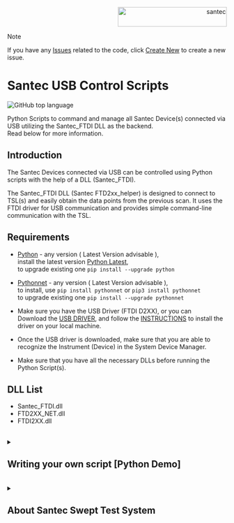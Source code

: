 <p align="right"> <a href="https://www.santec.com/jp/" target="_blank" rel="noreferrer"> <img src="https://www.santec.com/dcms_media/image/common_logo01.png" alt="santec" 
  width="250" height="45"/> </a> </p>

> [!NOTE]
> If you have any [Issues](https://github.com/santec-corporation/TSL_USB_Control_Scripts/issues) related to the code, click [Create New](https://github.com/santec-corporation/TSL_USB_Control_Scripts/issues/new) to create a new issue. 


<h1>Santec USB Control Scripts</h1>

![GitHub top language](https://img.shields.io/github/languages/top/santec-corporation/TSL_USB_Control_Scripts?color=blue)

Python Scripts to command and manage all Santec Device(s) connected via USB utilizing the Santec_FTDI DLL as the backend. <br>
Read below for more information.


<h2>Introduction</h2>

The Santec Devices connected via USB can be controlled using Python scripts with the help of a DLL (Santec_FTDI).

The Santec_FTDI DLL (Santec FTD2xx_helper) is designed to connect to TSL(s) and easily obtain the data points from the previous scan. It uses the FTDI driver for USB communication and provides simple command-line communication with the TSL.


<h2>Requirements</h2>

  - [Python](https://www.python.org/) - any version ( Latest Version advisable ), <br>
    install the latest version [Python Latest](https://www.python.org/downloads/), <br>
    to upgrade existing one ``` pip install --upgrade python ```

  - [Pythonnet](https://pypi.org/project/pythonnet/) - any version ( Latest Version advisable ), <br>
    to install, use ``` pip install pythonnet ``` or ``` pip3 install pythonnet ``` <br>
    to upgrade existing one ```pip install --upgrade pythonnet```

  - Make sure you have the USB Driver (FTDI D2XX), or you can<br>
    Download the [USB DRIVER](https://downloads.santec.com/files/downloadfile/6dbd36cd-a29e-4ca0-a894-8ba4e4fdf0c5), and follow the [INSTRUCTIONS](https://github.com/santec-corporation/TSL_USB_Control_Scripts/blob/ea5c7f016f391d65151b16d61111f892415adb49/DLL/USB_Driver_Installation.pdf) to install the driver on your local machine.

  - Once the USB driver is downloaded, make sure that you are able to recognize the Instrument (Device) in the System Device Manager.

  - Make sure that you have all the necessary DLLs before running the Python Script(s).


<h2>DLL List</h2>

  - Santec_FTDI.dll
  - FTD2XX_NET.dll
  - FTDI2XX.dll
<br>

<details>
<summary><h2>Writing your own script [Python Demo]</h2> </summary>

1) Make sure that the DLL directory contains all the three DLLs in the same directory as your script.
2) Basic Imports, 
    ```python
    import clr      # Using the 'pythonnet' package, which provides Python bindings for .NET
    import sys      # Using sys to modify the import path to include a specific directory (assembly_path)
    ```
    
3) Accessing the DLL,
    ```python
    assembly_path = r".\DLL"                                                
    sys.path.append(assembly_path)
    ref = clr.AddReference(r"Santec_FTDI")
    ```

4) Importing the namespace and creating an instance to the main class,
    ```python
    import Santec_FTDI as ftdi              # Santec_FTDI is the main namespace
    
    ftdi_class = ftdi.FTD2xx_helper         # Calling the FTD2xx_helper class from the Santec_FTDI dll
    ```

5) Calling the ListDevices method, which returns all detected Santec instruments, 
    ```python
    list_of_devices = ftdi_class.ListDevices()    # ListDevices() returns the list of all Santec instruments
    ```

6) Printing each detected instrument with its name and serial number, (check the Santec_FTDI dll documentation for more device properties),
    ```python
    for device in list_of_devices:    
      print('\nDetected Instruments:-')
      print(f'\nDevice Name: {device.Description},  Serial Number: {device.SerialNumber}')
    ```

7) Initialize a variable for the instrument by calling the FTD2xx_helper class and passing the instrument serial number as a parameter,
    ```python
    instrument = ftdi.FTD2xx_helper(serial_number)    # :parameter Example(instrument serial no.) = 15862492, 17834634, 12862492
    ```
    

8) Print the instrument identification,
    ```python
    instrument.QueryIdn()                     # Output: SANTEC INS-(ModelNo.), Serial_Number, Version_Number
    ```

8) Use the Write() method for writing a command to the instrument,
    ```python
    instrument.Write('command')                   # refer to the instrument datasheet for commands
    ```

8) Use the Query() method for querying a command to the instrument and obtain a response,
    ```python
    result = instrument.Query('command')                   # refer to the instrument datasheet for commands
    print(result)
    ```
  
9) To close the USB connection through the FTDI driver, any future commands sent will throw an exception, as the connection is closed,
    ```python
    instrument.CloseUSBConnection()
    ```
  </details> 
  
<br>
<details>
<summary><h2>About Santec Swept Test System</h2></summary>

### What is STS IL PDL?
  The Swept Test System is the photonic solution by Santec Corp. to perform Wavelength 
  Dependent Loss characterization of passive optical devices.
  It consists of:
  - A light source: Santec’s Tunable Semiconductor Laser (TSL);
  - A power meter: Santec’s Multi-port Power Meter (MPM);
   

### For more information on the Swept Test System [CLICK HERE](https://inst.santec.com/products/componenttesting/sts)
</details>

